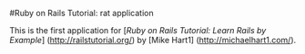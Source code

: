#Ruby on Rails Tutorial: rat application

This is the first application for
[*Ruby on Rails Tutorial: Learn Rails by Example*] (http://railstutorial.org/)
by [Mike Hart1] (http://michaelhart1.com/).